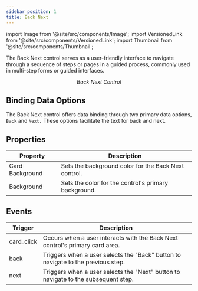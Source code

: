```yaml
---
sidebar_position: 1
title: Back Next 
---
```


import Image from '@site/src/components/Image';
import VersionedLink from '@site/src/components/VersionedLink';
import Thumbnail from '@site/src/components/Thumbnail';

The Back Next control serves as a user-friendly interface to navigate through a sequence of steps or pages in a guided process, commonly used in multi-step forms or guided interfaces.

<figure>
  <Thumbnail src="/img/reference/controls/back-next/preview.jpeg" alt="Back Next Control" />
  <figcaption align="center"><i>Back Next Control</i></figcaption>
</figure>

## Binding Data Options

The Back Next control offers data binding through two primary data options, `Back` and `Next.` These options facilitate the text for back and next.


## Properties


| Property        | Description                                                 |
|-----------------|-------------------------------------------------------------|
| Card Background | Sets the background color for the Back Next control.         |
| Background      | Sets the color for the control's primary background.         |



## Events



| Trigger       | Description                                                                |
|---------------|----------------------------------------------------------------------------|
| card_click    | Occurs when a user interacts with the Back Next control's primary card area. |
| back          | Triggers when a user selects the "Back" button to navigate to the previous step. |
| next          | Triggers when a user selects the "Next" button to navigate to the subsequent step. |

